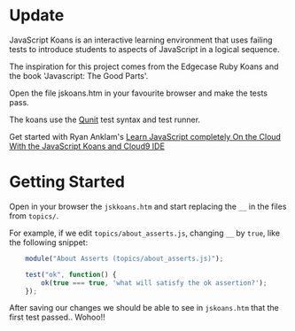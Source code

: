 Update
======

JavaScript Koans is an interactive learning environment that uses failing tests to introduce students to aspects of JavaScript in a logical sequence. 

The inspiration for this project comes from the Edgecase Ruby Koans and the book 'Javascript: The Good Parts'.

Open the file jskoans.htm in your favourite browser and make the tests pass.

The koans use the [Qunit](http://qunitjs.com/) test syntax and test runner. 

Get started with Ryan Anklam's [Learn JavaScript completely On the Cloud With the JavaScript Koans and Cloud9 IDE](http://blog.bittersweetryan.com/2011/08/learn-some-javascript-completely-on.html)

Getting Started
===============

Open in your browser the `jskkoans.htm` and start replacing the `__` in the files from `topics/`.

For example, if we edit `topics/about_asserts.js`, changing `__` by `true`, like the following snippet:

```javascript
    module("About Asserts (topics/about_asserts.js)");

    test("ok", function() {
        ok(true === true, 'what will satisfy the ok assertion?');
    });
```
After saving our changes we should be able to see in `jskoans.htm` that the first test passed.. Wohoo!!